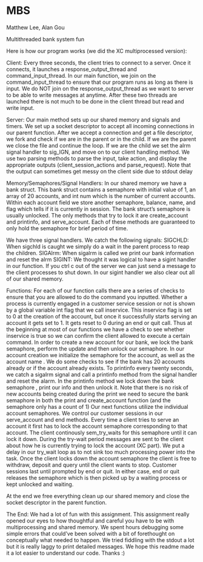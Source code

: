 # MBS
Matthew Lee, Alan Gou

Multithreaded bank system fun 

Here is how our program works (we did the XC multiprocessed version): 

Client:
Every three seconds, the client tries to connect to a server.
Once it connects, it launches a response_output_thread and command_input_thread.
In our main function, we join on the command_input_thread to ensure that our program runs as long as there is input. We do NOT join on the response_output_thread as we want to server to be able to write messages at anytime.
After these two threads are launched there is not much to be done in the client thread but read and write input.

Server:
Our main method sets up our shared memory and signals and timers.
We set up a socket descriptor to accept all incoming connections in our parent function.
After we accept a connection and get a file descriptor, we fork and check if we are in the parent or in the child.
If we are the parent we close the file and continue the loop.
If we are the child we set the alrm signal handler to sig_IGN, and move on to our client handling method.
We use two parsing methods to parse the input, take action, and display the appropriate outputs (client_session_actions and parse_request). Note that the output can sometimes get messy on the client side due to stdout delay

Memory/Semaphores/Signal Handlers:
In our shared memory we have a bank struct. This bank struct contains a semaphore with initial value of 1, an array of 20 accounts, and int num which is the number of current accounts.
Within each account field we store another semaphore, balance, name, and flag which tells if it is currently in session.
The bank struct’s semaphore is usually unlocked. The only methods that try to lock it are create_account and printinfo, and serve_account. Each of these methods are guaranteed to only hold the semaphore for brief period of time.

We have three signal handlers. We catch the following signals:
SIGCHLD: When sigchld is caught we simply do a wait in the parent process to reap the children.
SIGAlrm: When sigalrm is called we print our bank information and reset the alrm
SIGINT: We thought it was logical to have a sigint handler in our function. If you ctrl c out of the server we can just send a message to the client processes to shut down. In our sigint handler we also clear out all of our shared memory.

Functions:
For each of our function calls there are a series of checks to ensure that you are allowed to do the command you inputted.
Whether a process is currently engaged in a customer service session or not is shown by a global variable int flag that we call inservice. This inservice flag is set to 0 at the creation of the
account, but once it successfully starts serving an account it gets set to 1. It gets reset to 0 during an end or quit call.
Thus at the beginning at most of our functions we have a check to see whether inservice is true so we can confirm the client allowed to execute a certain command.
In order to create a new account for our bank, we lock the bank semaphore, perform the update and then unlock our semaphore. In our account creation we initialize the semaphore for the account, as well as the account name . We do some checks to see if the bank has 20 accounts already or if the account already exists.
To printinfo every twenty seconds, we catch a sigalrm signal and call a printinfo method from the signal handler and reset the alarm. In the printinfo method we lock down the bank semaphore , print our info and then unlock it.
Note that there is no risk of new accounts being created during the print we need to secure the bank semaphore in both the print and create_account function (and the semaphore only has a count of 1)
Our next functions utilize the individual account semaphores.
We control our customer sessions in our serve_account and end methods. Every time a client tries to serve an account it first has to lock the account semaphore corresponding to that account. The client continously sem_try_waits for this semaphore until it can lock it down. During the try-wait period messages are sent to the client about how he is currently trying to lock the account (XC part). We put a delay in our try_wait loop as to not sink too much processing power into the task. Once the client locks down the account semaphore the client is free to withdraw, deposit and query until the client wants to stop.
Customer sessions last until prompted by end or quit. In either case, end or quit releases the semaphore which is then picked up by a waiting process or kept unlocked and waiting.

At the end we free everything clean up our shared memory and close the socket descriptor in the parent function.

The End:
We had a lot of fun with this assignment. This assignment really opened our eyes to how thoughtful and careful you have to be with multiprocessing and shared memory. We spent hours debugging some simple errors that could’ve been solved with a bit of forethought on conceptually what needed to happen. We tried fiddling with the stdout a lot but it is really laggy to print detailed messages.
We hope this readme made it a lot easier to understand our code. Thanks :)

